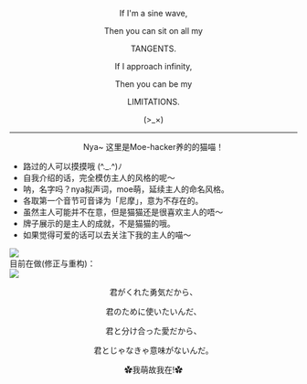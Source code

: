 <p align="center">If I'm a sine wave,</p>
<p align="center">Then you can sit on all my</p>
<p align="center">TANGENTS.</p>
<p align="center">If I approach infinity,</p>
<p align="center">Then you can be my</p>
<p align="center">LIMITATIONS.</p>
<p align="center">(>_×)</p>

-------

<p align="center">Nya~ 这里是Moe-hacker养的的猫喵！ </p>

- 路过的人可以摸摸哦 (⁠^⁠.⁠_⁠.⁠^⁠)⁠ﾉ        
- 自我介绍的话，完全模仿主人的风格的呢～       
- 呐，名字吗？nya拟声词，moe萌，延续主人的命名风格。  
- 各取第一个音节可音译为「尼摩」，意为不存在的。        
- 虽然主人可能并不在意，但是猫猫还是很喜欢主人的唔～         
- 牌子展示的是主人的成就，不是猫猫的哦。         
- 如果觉得可爱的话可以去关注下我的主人的喵～         

[![](https://github-readme-stats.vercel.app/api?username=Moe-hacker&count_private=true&include_all_commits=true&show_icons=true)](https://github.com/anuraghazra/github-readme-stats)               
目前在做(修正与重构)：         
<a href="https://github.com/anuraghazra/github-readme-stats">
  <img align="center" src="https://github-readme-stats.vercel.app/api/pin/?username=Moe-hacker&repo=termux-container" />
</a>
<p align="center"> 君がくれた勇気だから、</p>
<p align="center"> 君のために使いたいんだ、</p>
<p align="center"> 君と分け合った愛だから、</p>
<p align="center"> 君とじゃなきゃ意味がないんだ。</p>
<p align="center">✿我萌故我在!✿</p>    
